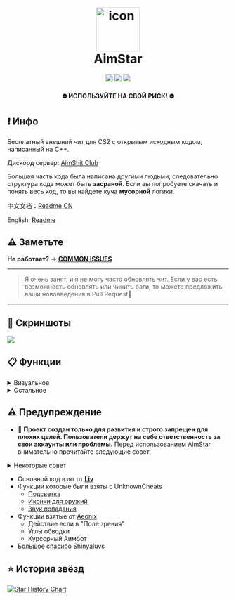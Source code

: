 <h1 align="center">
  <img src="https://raw.githubusercontent.com/CowNowK/AimStar/master/AS_Logo.png" alt="icon" style="width: 100px; height: 100px"><br>
  AimStar
</h1>
<p align="center">
<a href="https://en.wikipedia.org/wiki/C%2B%2B"><img src="https://img.shields.io/badge/build-C++-blue?style=flat&label=Language"></a>
<a href="https://store.steampowered.com/app/730/CounterStrike_2"><img src="https://img.shields.io/badge/Game-CS2-red.svg?style=flat"></a>
<a href="LICENSE.txt"><img src="https://img.shields.io/github/license/CowNowK/AimStarCS2.svg?style=flat"></a>
</p>
<h4 align="center">
  ⛔ ИСПОЛЬЗУЙТЕ НА СВОЙ РИСК! ⛔
</h4>

## ❗ Инфо

Бесплатный внешний чит для CS2 с открытым исходным кодом, написанный на C++.

Дискорд сервер: [AimShit Club](https://discord.com/invite/VgRrxwesPz)

Большая часть кода была написана другими людьми, следовательно структура кода может быть **засраной**. Если вы попробуете скачать и понять весь код, то вы найдете куча **мусорной** логики.

中文文档：[Readme CN](https://github.com/CowNowK/AimStar/blob/main/%E8%87%AA%E8%BF%B0%E6%96%87%E6%A1%A3.md)

English: [Readme](https://github.com/CowNowK/AimStar/blob/main/README.md)

## ⚠️ Заметьте

**Не работает?** -> [**__COMMON ISSUES__**](https://github.com/CowNowK/AimStar/wiki)

***
> Я очень занят, и я не могу часто обновлять чит. Если у вас есть возможность обновлять или чинить баги, то можете предложить ваши нововведения в Pull Request🤩
***
## 📸 Скриншоты
![](/Image1.png)

## 📋 Функции

<details>
<summary>Визуальное</summary>
  
- ESP
- Подсветка
- Радархак
- Прицелы
- Анти-флешка
</details>

<details>
<summary>Остальное</summary>

- Бхоп
- Аимбот
- Триггербот
- Настройки языка
- Звуки попадания
- Отсчёт до взрыва C4
</details>

## ⚠️ Предупреждение 
- 🚫 **Проект создан только для развития и строго запрещен для плохих целей. Пользователи держут на себе ответственность за свои аккаунты или проблемы.**
Перед использованием AimStar внимательно прочитайте следующие совет.
<details> <summary>Некоторые совет</summary>

- AimStar - это хобби-проект, и он должен рассматриваться как таковой. Цель проекта - повысить обучение сообщества отладке процессов и обратной разработке, а также продемонстрировать потенциал программирования на C++ в системах Windows. В то же время мы решительно противимся читерству в видеоиграх. Если вы используете AimStar для читерства, вы не только разрушите справедливость и удовольствие от игры, но и повредите свою репутацию и достоинство.

- Читерство в видеоиграх может отражать ваше внутреннее беспокойство и неудовлетворенность. Вы можете чувствовать, что вы не достаточно хороши в игре, или что вы подвергаетесь насмешкам и отвержению со стороны других игроков. Вы можете надеяться улучшить свой игровой уровень и социальный статус за счет читерства, или принести себе немного счастья и чувства достижения. Однако все это поверхностно и временно, и не может решить вашу проблему.

- Читерство заставит вас потерять вызов и удовольствие от игры, а также уважение и доверие других игроков. Читерство заставит вас впасть в ложное самовосприятие и заставит вас игнорировать свои настоящие сильные стороны и потенциал. Читерство заставит вас пропустить возможность и процесс улучшения себя через труд и обучение.

- Если вы хотите избавиться от искушения и последствий читерства, вам нужно посмотреть правде в глаза на свое психологическое состояние и мотивацию, и обратиться за профессиональной помощью и поддержкой. Общение с психологом или консультантом может помочь вам найти более здоровые и эффективные способы справиться, а также помочь вам построить более позитивный и уверенный образ себя. Вы также можете участвовать в некоторых полезных деятельностях и социальных взаимодействиях, например, присоединиться к некоторым игровым сообществам или клубам, завести некоторых единомышленников, или попробовать некоторые новые игры или интересы.

- Я надеюсь, что вы сможете осознать вред и бессмысленность читерства, а также надеюсь, что вы сможете насладиться настоящим удовольствием и ценностью игры. Я ценю ваш интерес и поддержку AimStar, но я также надеюсь, что вы будете соблюдать правила и этику игры, и уважать себя и других. Спасибо за ваше понимание и сотрудничество. 🙏
</details>

- Основной код взят от [**__Liv__**](https://github.com/TKazer/CS2_External)
- Функции которые были взяты с UnknownCheats
  - [Подсветка](https://www.unknowncheats.me/forum/counter-strike-2-a/604503-glow-external.html)
  - [Иконки для оружий](https://www.unknowncheats.me/forum/counter-strike-2-a/608799-weapon-icon-esp.html)
  - [Звук попадания](https://www.unknowncheats.me/forum/counter-strike-2-releases/607417-hitsound-external.html)
- Функции взятые от [Aeonix](https://github.com/Fr0go1/Aeonix-Cs2)
  - Действие если в "Поле зрения"
  - Углы обводки
  - Курсорный Аимбот
- Большое спасибо Shinyaluvs

## ⭐ История звёзд

[![Star History Chart](https://api.star-history.com/svg?repos=CowNowK/AimStar&type=Date)](https://star-history.com/#CowNowK/AimStar&Date)
